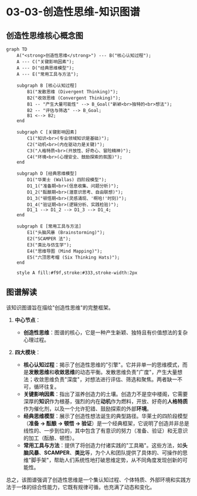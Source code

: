 # 03-03-创造性思维-知识图谱

## 创造性思维核心概念图

```mermaid
graph TD
    A("<strong>创造性思维</strong>") --- B("核心认知过程");
    A --- C("关键影响因素");
    A --- D("经典思维模型");
    A --- E("常用工具与方法");

    subgraph B [核心认知过程]
        B1("发散思维 (Divergent Thinking)");
        B2("收敛思维 (Convergent Thinking)");
        B1 -- "产生大量可能性" --> B_Goal("新颖<br>独特的<br>想法");
        B2 -- "评估与筛选" --> B_Goal;
        B1 <--> B2;
    end

    subgraph C [关键影响因素]
        C1("知识<br>(专业领域知识是基础)");
        C2("动机<br>(内在驱动力是关键)");
        C3("人格特质<br>(开放性、好奇心、冒险精神)");
        C4("环境<br>(心理安全、鼓励探索的氛围)");
    end

    subgraph D [经典思维模型]
        D1("华莱士 (Wallas) 四阶段模型");
        D1_1("准备期<br>(信息收集、问题分析)");
        D1_2("酝酿期<br>(潜意识思考、自由联想)");
        D1_3("顿悟期<br>(灵感涌现、'啊哈!'时刻)");
        D1_4("验证期<br>(逻辑分析、实践检验)");
        D1_1 --> D1_2 --> D1_3 --> D1_4;
    end

    subgraph E [常用工具与方法]
        E1("头脑风暴 (Brainstorming)");
        E2("SCAMPER 法");
        E3("类比与仿生学");
        E4("思维导图 (Mind Mapping)");
        E5("六顶思考帽 (Six Thinking Hats)");
    end

    style A fill:#f9f,stroke:#333,stroke-width:2px
```

## 图谱解读

该知识图谱旨在描绘"创造性思维"的完整框架。

1. **中心节点**：
    - **创造性思维**：图谱的核心，它是一种产生新颖、独特且有价值想法的复杂心理过程。

2. **四大模块**：
    - **核心认知过程**：揭示了创造性思维的"引擎"。它并非单一的思维模式，而是**发散思维**和**收敛思维**的动态平衡。发散思维负责"广度"，产生大量想法；收敛思维负责"深度"，对想法进行评估、筛选和聚焦。两者缺一不可，循环往复。
    - **关键影响因素**：指出了滋养创造力的土壤。创造力不是空中楼阁，它需要深厚的**知识**作为根基，强烈的内在**动机**作为燃料，开放、好奇的**人格特质**作为催化剂，以及一个允许犯错、鼓励探索的外部**环境**。
    - **经典思维模型**：展示了创造性想法诞生的典型路径。华莱士的四阶段模型（**准备 -> 酝酿 -> 顿悟 -> 验证**）是一个经典框架，它说明了创造并非总是线性的、一步到位的，其中包含了有意识的努力（准备、验证）和无意识的加工（酝酿、顿悟）。
    - **常用工具与方法**：提供了将创造力付诸实践的"工具箱"。这些方法，如**头脑风暴**、**SCAMPER**、**类比**等，为个人和团队提供了具体的、可操作的思维"脚手架"，帮助人们系统性地打破思维定势，从不同角度发现创新的可能性。

总之，该图谱强调了创造性思维是一个集认知过程、个体特质、外部环境和实践方法于一体的综合性能力，它既有规律可循，也充满了动态和变化。
